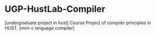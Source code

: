 # UGP-HustLab-Compiler
[undergraduate project in hust] Course Project of compiler principles in HUST. (mini-c language compiler)
